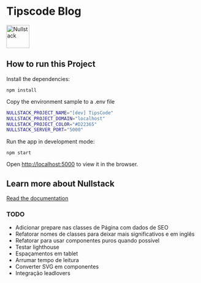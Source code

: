 # Tipscode Blog

<img src='https://raw.githubusercontent.com/nullstack/nullstack/master/nullstack.png' height='60' alt='Nullstack' />

## How to run this Project

Install the dependencies:

`npm install`

Copy the environment sample to a .env file

```sh
NULLSTACK_PROJECT_NAME="[dev] TipsCode"
NULLSTACK_PROJECT_DOMAIN="localhost"
NULLSTACK_PROJECT_COLOR="#D22365"
NULLSTACK_SERVER_PORT="5000"
```

Run the app in development mode:

`npm start`

Open [http://localhost:5000](http://localhost:5000) to view it in the browser.

## Learn more about Nullstack

[Read the documentation](https://nullstack.app/documentation)

### TODO

- Adicionar prepare nas classes de Página com dados de SEO
- Refatorar nomes de classes para deixar mais significativos e em inglês
- Refatorar para usar componentes puros quando possivel
- Testar lighthouse
- Espaçamentos em tablet
- Arrumar tempo de leitura
- Converter SVG em componentes
- Integração leadlovers